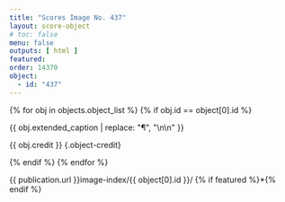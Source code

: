 ```yaml
---
title: "Scores Image No. 437"
layout: score-object
# toc: false
menu: false
outputs: [ html ]
featured: 
order: 14370
object:
  - id: "437"
---
```


{% for obj in objects.object_list %}
{% if obj.id == object[0].id %}

{{ obj.extended_caption | replace: "¶", "\n\n" }}

{{ obj.credit }} {.object-credit}

{% endif %}
{% endfor %}

<div class="object-credit object-url is-print-only">

{{ publication.url }}image-index/{{ object[0].id }}/ {% if featured %}*{% endif %}

</div>
